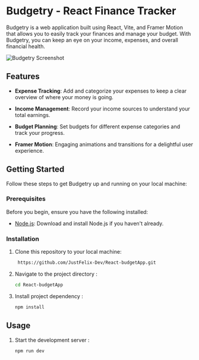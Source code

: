 # Budgetry - React Finance Tracker

Budgetry is a web application built using React, Vite, and Framer Motion that allows you to easily track your finances and manage your budget. With Budgetry, you can keep an eye on your income, expenses, and overall financial health.

![Budgetry Screenshot](https://res.cloudinary.com/dljgkzwfz/image/upload/v1694437857/Github%20ReadMe%20Screenshots/Screenshot_77_jff20f.png)

## Features

- **Expense Tracking**: Add and categorize your expenses to keep a clear overview of where your money is going.

- **Income Management**: Record your income sources to understand your total earnings.

- **Budget Planning**: Set  budgets for different expense categories and track your progress.

- **Framer Motion**: Engaging animations and transitions for a delightful user experience.

## Getting Started

Follow these steps to get Budgetry up and running on your local machine:

### Prerequisites

Before you begin, ensure you have the following installed:

- [Node.js](https://nodejs.org/): Download and install Node.js if you haven't already.

### Installation

1. Clone this repository to your local machine:

   ```bash
    https://github.com/JustFelix-Dev/React-budgetApp.git
   
2. Navigate to the project directory :
   ```bash
   cd React-budgetApp
   
3. Install project dependency :
   ```bash
   npm install

## Usage
1. Start the development server :
   ```bash
   npm run dev

   


